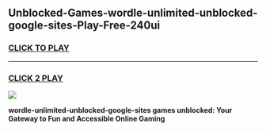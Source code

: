 
## Unblocked-Games-wordle-unlimited-unblocked-google-sites-Play-Free-240ui
<h3>
<a href="https://premium76.site?title=wordle-unlimited-unblocked-google-sites&ref=23A">CLICK TO PLAY</a></h3>
<hr>

<h3>
<a href="https://premium76.site?title=wordle-unlimited-unblocked-google-sites&ref=23A">CLICK 2 PLAY</a>
  
</h3>

<a href="https://premium76.site?title=wordle-unlimited-unblocked-google-sites&ref=23A"><img src="https://clearcache.store/games.png"></a>


**wordle-unlimited-unblocked-google-sites games unblocked: Your Gateway to Fun and Accessible Online Gaming**

